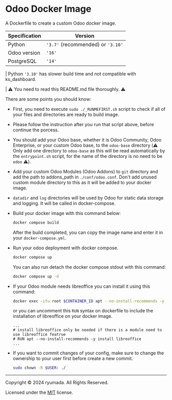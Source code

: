 # Odoo Docker Image
A Dockerfile to create a custom Odoo docker image.

| Specification | Version |
|----|----|
|Python|`'3.7'` (recommended) or `'3.10'`|
|Odoo version|`'16'`|
|PostgreSQL|`'14'`|

| Python `'3.10'` has slower build time and not compatible with ks_dashboard.

| ⚠️ You need to read this README.md file thoroughly. ⚠️

There are some points you should know:

- First, you need to execute `sudo ./_RUNMEFIRST.sh` script to check if all of your files and directories are ready to build image.

- Please follow the instruction after you run that script above, before continue the porcess.

- You should add your Odoo base, whether it is Odoo Community, Odoo Enterprise, or your custom Odoo base, to the `odoo-base` directory (⚠️ Only add one directory to `odoo-base` as this will be read automatically by the `entrypoint.sh` script, for the name of the directory is no need to be `odoo` ⚠️).

- Add your custom Odoo Modules (Odoo Addons) to `git` directory and add the path to addons_path in `./conf/odoo.conf`. Don't add unused custom module directory to this as it will be added to your docker image.

- `datadir` and `log` directories will be used by Odoo for static data storage and logging. It will be called in docker-compose.

- Build your docker image with this command below:

  ```bash
  docker compose build
  ```

  After the build completed, you can copy the image name and enter it in your `docker-compose.yml`.

- Run your odoo deployment with docker compose.

  ```bash
  docker compose up
  ```

  You can also run detach the docker compose stdout with this command:

  ```bash
  docker compose up -d
  ```
  

- If your Odoo module needs libreoffice you can install it using this command:

  ```bash
  docker exec -itu root $CONTAINER_ID apt --no-install-recommends -y install libreoffice
  ```

  or you can uncomment this `RUN` syntax on dockerfile to include the installation of libreoffice on your docker image.

  ```docker
  ...
  # install libreoffice only be needed if there is a module need to use libreoffice featrue
  # RUN apt --no-install-recommends -y install libreoffice
  ...
  ```

- If you want to commit changes of your config, make sure to change the ownership to your user first before create a new commit.
  ```bash
  sudo chown -R $USER: ./
  ```

---

Copyright © 2024 ryumada. All Rights Reserved.

Licensed under the [MIT](LICENSE) license.
